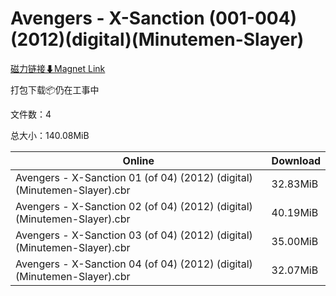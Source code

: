 # Avengers - X-Sanction (001-004)(2012)(digital)(Minutemen-Slayer)

[磁力链接⬇Magnet Link](magnet:?xt=urn:btih:a41d5844ce2769363e670735b03e76362ce5e60d&dn=Avengers%20-%20X-Sanction%20%28001-004%29%282012%29%28digital%29%28Minutemen-Slayer%29)

打包下载📦仍在工事中

文件数：4

总大小：140.08MiB

Online | Download
--- | ---
Avengers - X-Sanction 01 (of 04) (2012) (digital) (Minutemen-Slayer).cbr | 32.83MiB
Avengers - X-Sanction 02 (of 04) (2012) (digital) (Minutemen-Slayer).cbr | 40.19MiB
Avengers - X-Sanction 03 (of 04) (2012) (digital) (Minutemen-Slayer).cbr | 35.00MiB
Avengers - X-Sanction 04 (of 04) (2012) (digital) (Minutemen-Slayer).cbr | 32.07MiB
